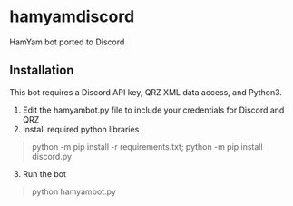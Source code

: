 # hamyamdiscord
HamYam bot ported to Discord

## Installation
This bot requires a Discord API key, QRZ XML data access, and Python3.

1. Edit the hamyambot.py file to include your credentials for Discord and QRZ
2. Install required python libraries
> python -m pip install -r requirements.txt; python -m pip install discord.py
3. Run the bot
> python hamyambot.py
